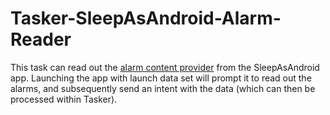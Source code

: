 # Tasker-SleepAsAndroid-Alarm-Reader
This task can read out the [alarm content provider](https://docs.sleep.urbandroid.org/devs/content_provider_api.html) from the SleepAsAndroid app.
Launching the app with launch data set will prompt it to read out the alarms, and subsequently send an intent with the data (which can then be processed within Tasker).
